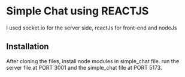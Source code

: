 # Simple Chat using REACTJS

I used socket.io for the server side, reactJs for front-end and nodeJs

## Installation

After cloning the files, install node modules in simple_chat file.
run the server file at PORT 3001
and  the simple_chat file at PORT 5173.


